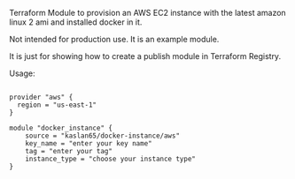 Terraform Module to provision an AWS EC2 instance with the latest amazon linux 2 ami and installed docker in it.

Not intended for production use. It is an example module.

It is just for showing how to create a publish module in Terraform Registry.

Usage:

```hcl

provider "aws" {
  region = "us-east-1"
}

module "docker_instance" {
    source = "kaslan65/docker-instance/aws"
    key_name = "enter your key name"
    tag = "enter your tag"
    instance_type = "choose your instance type"
}
```
